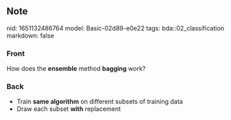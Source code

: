 ## Note
nid: 1651132486764
model: Basic-02d89-e0e22
tags: bda::02_classification
markdown: false

### Front
How does the <b>ensemble</b> method <b>bagging</b> work?

### Back
<ul>
  <li>Train <b>same algorithm</b> on different subsets of training
  data
  <li>Draw each subset <b>with</b> replacement
</ul>
